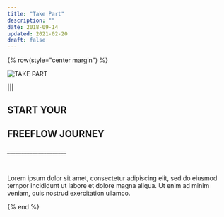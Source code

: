 ```yaml
---
title: "Take Part"
description: ""
date: 2018-09-14
updated: 2021-02-20
draft: false
---
```


<!-- section 1 (header) -->

{% row(style="center margin") %}

![TAKE PART](take-part/___.png)

|||

## START YOUR 

## __FREEFLOW JOURNEY__

*_____________________*

<br>

Lorem ipsum dolor sit amet, consectetur adipiscing elit, sed do eiusmod ternpor incididunt ut labore et dolore magna aliqua. Ut enim ad minim veniam, quis nostrud exercitation ullamco. 

{% end %}